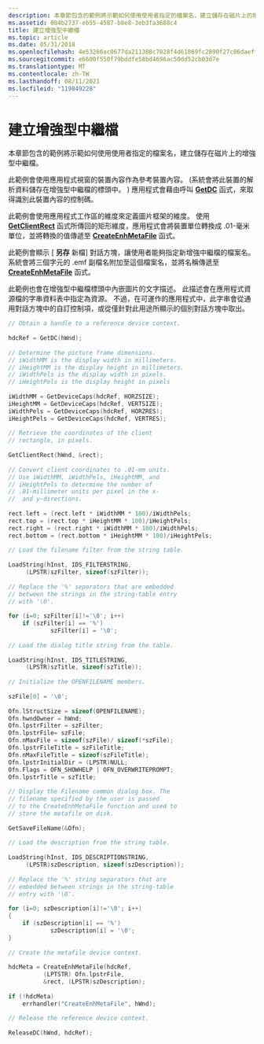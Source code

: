 ```yaml
---
description: 本章節包含的範例將示範如何使用使用者指定的檔案名，建立儲存在磁片上的增強型中繼檔。
ms.assetid: 084b2737-eb55-4587-b8e8-3eb3fa3688c4
title: 建立增強型中繼檔
ms.topic: article
ms.date: 05/31/2018
ms.openlocfilehash: 4e53266ac0677da211308c7028f4d61869fc2890f27c06daeff9cfb6fea87e58
ms.sourcegitcommit: e6600f550f79bddfe58bd4696ac50dd52cb03d7e
ms.translationtype: MT
ms.contentlocale: zh-TW
ms.lasthandoff: 08/11/2021
ms.locfileid: "119849228"
---
```

# <a name="creating-an-enhanced-metafile"></a>建立增強型中繼檔

本章節包含的範例將示範如何使用使用者指定的檔案名，建立儲存在磁片上的增強型中繼檔。

此範例會使用應用程式視窗的裝置內容作為參考裝置內容。  (系統會將此裝置的解析資料儲存在增強型中繼檔的標頭中。 ) 應用程式會藉由呼叫 [**GetDC**](/windows/desktop/api/Winuser/nf-winuser-getdc) 函式，來取得識別此裝置內容的控制碼。

此範例會使用應用程式工作區的維度來定義圖片框架的維度。 使用 [**GetClientRect**](/windows/win32/api/winuser/nf-winuser-getclientrect) 函式所傳回的矩形維度，應用程式會將裝置單位轉換成 .01-毫米單位，並將轉換的值傳遞至 [**CreateEnhMetaFile**](/windows/desktop/api/Wingdi/nf-wingdi-createenhmetafilea) 函式。

此範例會顯示 [ **另存** 新檔] 對話方塊，讓使用者能夠指定新增強中繼檔的檔案名。 系統會將三個字元的 .emf 副檔名附加至這個檔案名，並將名稱傳遞至 [**CreateEnhMetaFile**](/windows/desktop/api/Wingdi/nf-wingdi-createenhmetafilea) 函式。

此範例也會在增強型中繼檔標頭中內嵌圖片的文字描述。 此描述會在應用程式資源檔的字串資料表中指定為資源。 不過，在可運作的應用程式中，此字串會從通用對話方塊中的自訂控制項，或從僅針對此用途所顯示的個別對話方塊中取出。


```C++
// Obtain a handle to a reference device context.  
 
hdcRef = GetDC(hWnd); 
 
// Determine the picture frame dimensions.  
// iWidthMM is the display width in millimeters.  
// iHeightMM is the display height in millimeters.  
// iWidthPels is the display width in pixels.  
// iHeightPels is the display height in pixels  
 
iWidthMM = GetDeviceCaps(hdcRef, HORZSIZE); 
iHeightMM = GetDeviceCaps(hdcRef, VERTSIZE); 
iWidthPels = GetDeviceCaps(hdcRef, HORZRES); 
iHeightPels = GetDeviceCaps(hdcRef, VERTRES); 
 
// Retrieve the coordinates of the client  
// rectangle, in pixels.  
 
GetClientRect(hWnd, &rect); 
 
// Convert client coordinates to .01-mm units.  
// Use iWidthMM, iWidthPels, iHeightMM, and  
// iHeightPels to determine the number of  
// .01-millimeter units per pixel in the x-  
//  and y-directions.  
 
rect.left = (rect.left * iWidthMM * 100)/iWidthPels; 
rect.top = (rect.top * iHeightMM * 100)/iHeightPels; 
rect.right = (rect.right * iWidthMM * 100)/iWidthPels; 
rect.bottom = (rect.bottom * iHeightMM * 100)/iHeightPels; 
 
// Load the filename filter from the string table.  
 
LoadString(hInst, IDS_FILTERSTRING, 
     (LPSTR)szFilter, sizeof(szFilter)); 
 
// Replace the '%' separators that are embedded  
// between the strings in the string-table entry  
// with '\0'.  
 
for (i=0; szFilter[i]!='\0'; i++) 
    if (szFilter[i] == '%') 
            szFilter[i] = '\0'; 
 
// Load the dialog title string from the table.  
 
LoadString(hInst, IDS_TITLESTRING, 
     (LPSTR)szTitle, sizeof(szTitle)); 
 
// Initialize the OPENFILENAME members.  
 
szFile[0] = '\0'; 
 
Ofn.lStructSize = sizeof(OPENFILENAME); 
Ofn.hwndOwner = hWnd; 
Ofn.lpstrFilter = szFilter; 
Ofn.lpstrFile= szFile; 
Ofn.nMaxFile = sizeof(szFile)/ sizeof(*szFile); 
Ofn.lpstrFileTitle = szFileTitle; 
Ofn.nMaxFileTitle = sizeof(szFileTitle); 
Ofn.lpstrInitialDir = (LPSTR)NULL; 
Ofn.Flags = OFN_SHOWHELP | OFN_OVERWRITEPROMPT; 
Ofn.lpstrTitle = szTitle; 
 
// Display the Filename common dialog box. The  
// filename specified by the user is passed  
// to the CreateEnhMetaFile function and used to  
// store the metafile on disk.  
 
GetSaveFileName(&Ofn); 
 
// Load the description from the string table.  
 
LoadString(hInst, IDS_DESCRIPTIONSTRING, 
     (LPSTR)szDescription, sizeof(szDescription)); 
 
// Replace the '%' string separators that are  
// embedded between strings in the string-table  
// entry with '\0'.  
 
for (i=0; szDescription[i]!='\0'; i++) 
{
    if (szDescription[i] == '%') 
            szDescription[i] = '\0'; 
}
 
// Create the metafile device context.  
 
hdcMeta = CreateEnhMetaFile(hdcRef, 
          (LPTSTR) Ofn.lpstrFile, 
          &rect, (LPSTR)szDescription); 
 
if (!hdcMeta) 
    errhandler("CreateEnhMetaFile", hWnd); 
 
// Release the reference device context.  
 
ReleaseDC(hWnd, hdcRef); 
```



 

 
